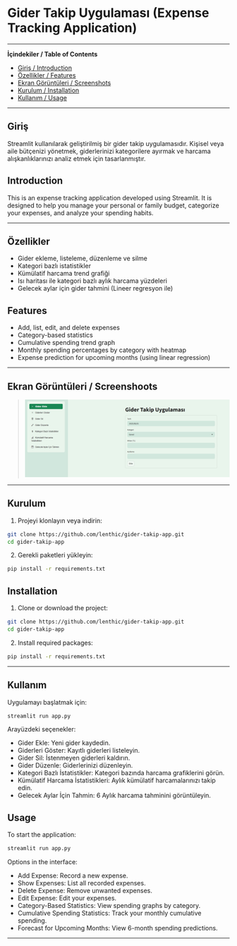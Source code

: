 
# Gider Takip Uygulaması (Expense Tracking Application)

---

 **İçindekiler / Table of Contents**

- [Giriş / Introduction](#giriş--introduction)  
- [Özellikler / Features](#özellikler--features)  
- [Ekran Görüntüleri / Screenshots](#ekran-görüntüleri--screenshots)  
- [Kurulum / Installation](#kurulum--installation)  
- [Kullanım / Usage](#kullanım--usage)  

---

## Giriş  
Streamlit kullanılarak geliştirilmiş bir gider takip uygulamasıdır. Kişisel veya aile bütçenizi yönetmek, giderlerinizi kategorilere ayırmak ve harcama alışkanlıklarınızı analiz etmek için tasarlanmıştır.

## Introduction  
This is an expense tracking application developed using Streamlit. It is designed to help you manage your personal or family budget, categorize your expenses, and analyze your spending habits.

---

## Özellikler  

-  Gider ekleme, listeleme, düzenleme ve silme  
-  Kategori bazlı istatistikler  
-  Kümülatif harcama trend grafiği  
-  Isı haritası ile kategori bazlı aylık harcama yüzdeleri  
-  Gelecek aylar için gider tahmini (Lineer regresyon ile)  

## Features  

-  Add, list, edit, and delete expenses  
-  Category-based statistics  
-  Cumulative spending trend graph  
-  Monthly spending percentages by category with heatmap  
-  Expense prediction for upcoming months (using linear regression)  

---

## Ekran Görüntüleri  / Screenshoots

> ![Ana Ekran](images/overlay.png)  

---

## Kurulum  

1. Projeyi klonlayın veya indirin:  
```bash
git clone https://github.com/lenthic/gider-takip-app.git
cd gider-takip-app
```  
2. Gerekli paketleri yükleyin:  
```bash
pip install -r requirements.txt
```  

## Installation  

1. Clone or download the project:  
```bash
git clone https://github.com/lenthic/gider-takip-app.git
cd gider-takip-app
```  
2. Install required packages:  
```bash
pip install -r requirements.txt
```  

---

## Kullanım  
Uygulamayı başlatmak için:  
```bash
streamlit run app.py
```  
Arayüzdeki seçenekler:  
- Gider Ekle: Yeni gider kaydedin.  
- Giderleri Göster: Kayıtlı giderleri listeleyin.  
- Gider Sil: İstenmeyen giderleri kaldırın.  
- Gider Düzenle: Giderlerinizi düzenleyin.  
- Kategori Bazlı İstatistikler: Kategori bazında harcama grafiklerini görün.  
- Kümülatif Harcama İstatistikleri: Aylık kümülatif harcamalarınızı takip edin.  
- Gelecek Aylar İçin Tahmin: 6 Aylık harcama tahminini görüntüleyin.  

## Usage  
To start the application:  
```bash
streamlit run app.py
```  
Options in the interface:  
- Add Expense: Record a new expense.  
- Show Expenses: List all recorded expenses.  
- Delete Expense: Remove unwanted expenses.  
- Edit Expense: Edit your expenses.  
- Category-Based Statistics: View spending graphs by category.  
- Cumulative Spending Statistics: Track your monthly cumulative spending.  
- Forecast for Upcoming Months: View 6-month spending predictions.  

---

